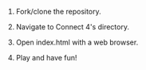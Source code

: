 1. Fork/clone the repository.

1. Navigate to Connect 4's directory.

2. Open index.html with a web browser.

3. Play and have fun!

